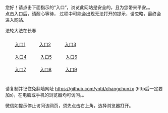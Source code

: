 您好！请点击下面指示的“入口”，浏览此网站是安全的，且为您带来平安。。 <br/>
点击入口后，请耐心等待， 过程中可能会出现无法打开的提示，请忽略，最终会进入网站. </br>

法轮大法在长春<br/>
<div style="padding:10px"><a style="margin:20px" target="_blank" href="https://d36jilwjodqoyu.cloudfront.net/2Qpsp?visjjzp" id="ccLink1" rel="nofollow">入口1</a> <a target="_blank" style="margin:20px" href="https://d18hw0tef4sm5j.cloudfront.net/2Qpsp?mxmtixlw" id="ccLink2" rel="nofollow">入口2</a> <a style="margin:20px" target="_blank" href="https://d2wrsl0d5li5hv.cloudfront.net/2Qpsp?rqwrsuf" id="ccLink3" rel="nofollow">入口3</a></div>

<div style="padding:10px" ><a style="margin:20px" target="_blank" href="https://d36jilwjodqoyu.cloudfront.net/2Qpsp?visjjzp" id="ccLink4" rel="nofollow">入口4</a> <a style="margin:20px" href="https://d18hw0tef4sm5j.cloudfront.net/2Qpsp?mxmtixlw" target="_blank" id="ccLink5" rel="nofollow">入口5</a> <a style="margin:20px" href="https://d2wrsl0d5li5hv.cloudfront.net/2Qpsp?rqwrsuf" target="_blank" id="ccLink6" rel="nofollow">入口6</a></div>

<div style="padding:10px"><a style="margin:20px" target="_blank" href="https://d36jilwjodqoyu.cloudfront.net/2Qpsp?visjjzp" id="ccLink7" rel="nofollow">入口7</a> <a style="margin:20px" href="https://d18hw0tef4sm5j.cloudfront.net/2Qpsp?mxmtixlw" target="_blank" id="ccLink8" rel="nofollow">入口8</a> <a style="margin:20px" target="_blank" href="https://d2wrsl0d5li5hv.cloudfront.net/2Qpsp?rqwrsuf" id="ccLink9" rel="nofollow">入口9</a></div>

<br/>



请复制并记住免翻墙网址 https://github.com/yntd/changchunzx (http后一定要加s)，在电脑或手机的浏览器均可访问。。<br/>

微信如提示停止访问该网页，须先点击右上角，选择浏览器打开。
